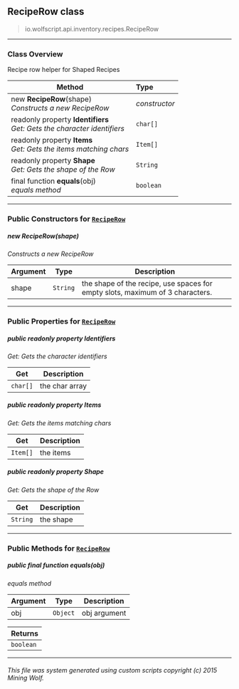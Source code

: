 ## RecipeRow __class__

>io.wolfscript.api.inventory.recipes.RecipeRow

---

### Class Overview

Recipe row helper for Shaped Recipes

Method | Type   
--- | :--- 
new __RecipeRow__(shape) <br> _Constructs a new RecipeRow_ | _constructor_
 readonly property __Identifiers__ <br> _Get: Gets the character identifiers_ | `char[]`
 readonly property __Items__ <br> _Get: Gets the items matching chars_ | `Item[]`
 readonly property __Shape__ <br> _Get: Gets the shape of the Row_ | `String`
final function __equals__(obj) <br> _equals method_ | `boolean`



---

### Public Constructors for [`RecipeRow`](RecipeRow.md)

##### <a id='reciperow'></a>new __RecipeRow__(shape) 

_Constructs a new RecipeRow_

Argument | Type | Description  
--- | --- | --- 
shape | `String` | the shape of the recipe, use spaces for empty slots, maximum of 3 characters.

---

### Public Properties for [`RecipeRow`](RecipeRow.md)

##### <a id='identifiers'></a>public  readonly property __Identifiers__

_Get: Gets the character identifiers_

Get | Description
--- | --- 
`char[]` | the char array



##### <a id='items'></a>public  readonly property __Items__

_Get: Gets the items matching chars_

Get | Description
--- | --- 
`Item[]` | the items



##### <a id='shape'></a>public  readonly property __Shape__

_Get: Gets the shape of the Row_

Get | Description
--- | --- 
`String` | the shape



---

### Public Methods for [`RecipeRow`](RecipeRow.md)

##### <a id='equals'></a>public final function __equals__(obj)

_equals method_

Argument | Type | Description  
--- | --- | --- 
obj | `Object` | obj argument

Returns | 
--- | 
`boolean` |


---


###### This file was system generated using custom scripts copyright (c) 2015 Mining Wolf.
	

